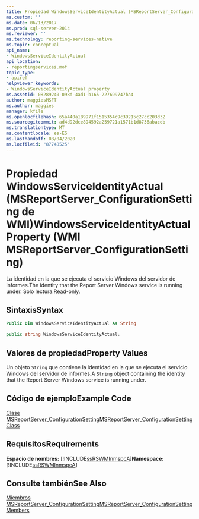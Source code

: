 ```yaml
---
title: Propiedad WindowsServiceIdentityActual (MSReportServer_ConfigurationSetting de WMI) | Microsoft Docs
ms.custom: ''
ms.date: 06/13/2017
ms.prod: sql-server-2014
ms.reviewer: ''
ms.technology: reporting-services-native
ms.topic: conceptual
api_name:
- WindowsServiceIdentityActual
api_location:
- reportingservices.mof
topic_type:
- apiref
helpviewer_keywords:
- WindowsServiceIdentityActual property
ms.assetid: 08289240-098d-4ad1-b165-227699747ba4
author: maggiesMSFT
ms.author: maggies
manager: kfile
ms.openlocfilehash: 65a440a189971f1515354c9c39215c27cc203d32
ms.sourcegitcommit: ad4d92dce894592a259721a1571b1d8736abacdb
ms.translationtype: MT
ms.contentlocale: es-ES
ms.lasthandoff: 08/04/2020
ms.locfileid: "87748525"
---
```

# <a name="windowsserviceidentityactual-property-wmi-msreportserver_configurationsetting"></a><span data-ttu-id="06a2f-102">Propiedad WindowsServiceIdentityActual (MSReportServer_ConfigurationSetting de WMI)</span><span class="sxs-lookup"><span data-stu-id="06a2f-102">WindowsServiceIdentityActual Property (WMI MSReportServer_ConfigurationSetting)</span></span>
  <span data-ttu-id="06a2f-103">La identidad en la que se ejecuta el servicio Windows del servidor de informes.</span><span class="sxs-lookup"><span data-stu-id="06a2f-103">The identity that the Report Server Windows service is running under.</span></span> <span data-ttu-id="06a2f-104">Solo lectura.</span><span class="sxs-lookup"><span data-stu-id="06a2f-104">Read-only.</span></span>  
  
## <a name="syntax"></a><span data-ttu-id="06a2f-105">Sintaxis</span><span class="sxs-lookup"><span data-stu-id="06a2f-105">Syntax</span></span>  
  
```vb  
Public Dim WindowsServiceIdentityActual As String  
```  
  
```csharp  
public string WindowsServiceIdentityActual;  
```  
  
## <a name="property-values"></a><span data-ttu-id="06a2f-106">Valores de propiedad</span><span class="sxs-lookup"><span data-stu-id="06a2f-106">Property Values</span></span>  
 <span data-ttu-id="06a2f-107">Un objeto `String` que contiene la identidad en la que se ejecuta el servicio Windows del servidor de informes.</span><span class="sxs-lookup"><span data-stu-id="06a2f-107">A `String` object containing the identity that the Report Server Windows service is running under.</span></span>  
  
## <a name="example-code"></a><span data-ttu-id="06a2f-108">Código de ejemplo</span><span class="sxs-lookup"><span data-stu-id="06a2f-108">Example Code</span></span>  
 [<span data-ttu-id="06a2f-109">Clase MSReportServer_ConfigurationSetting</span><span class="sxs-lookup"><span data-stu-id="06a2f-109">MSReportServer_ConfigurationSetting Class</span></span>](msreportserver-configurationsetting-class.md)  
  
## <a name="requirements"></a><span data-ttu-id="06a2f-110">Requisitos</span><span class="sxs-lookup"><span data-stu-id="06a2f-110">Requirements</span></span>  
 <span data-ttu-id="06a2f-111">**Espacio de nombres:** [!INCLUDE[ssRSWMInmspcA](../../includes/ssrswminmspca-md.md)]</span><span class="sxs-lookup"><span data-stu-id="06a2f-111">**Namespace:** [!INCLUDE[ssRSWMInmspcA](../../includes/ssrswminmspca-md.md)]</span></span>  
  
## <a name="see-also"></a><span data-ttu-id="06a2f-112">Consulte también</span><span class="sxs-lookup"><span data-stu-id="06a2f-112">See Also</span></span>  
 [<span data-ttu-id="06a2f-113">Miembros MSReportServer_ConfigurationSetting</span><span class="sxs-lookup"><span data-stu-id="06a2f-113">MSReportServer_ConfigurationSetting Members</span></span>](msreportserver-configurationsetting-members.md)  
  
  
